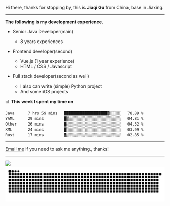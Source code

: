 Hi there, thanks for stopping by, this is **Jiaqi Gu** from China, base in Jiaxing.

---

**The following is my development experience.**

- Senior Java Developer(main)
  - 8 years experiences

- Frontend developer(second)
  - Vue.js (1 year experience)
  - HTML / CSS / Javascript
  
- Full stack developer(second as well)
  - I also can write (simple) Python project
  - And some iOS projects

📊 **This week I spent my time on**
<!--START_SECTION:waka-->

```txt
Java      7 hrs 59 mins   ███████████████████▓░░░░░   78.89 %
YAML      29 mins         █▒░░░░░░░░░░░░░░░░░░░░░░░   04.81 %
Other     26 mins         █░░░░░░░░░░░░░░░░░░░░░░░░   04.32 %
XML       24 mins         █░░░░░░░░░░░░░░░░░░░░░░░░   03.99 %
Rust      17 mins         ▓░░░░░░░░░░░░░░░░░░░░░░░░   02.85 %
```

<!--END_SECTION:waka-->

---

[Email me](mailto:htk2klwgr@mozmail.com?subject=Hiring_from_GitHub) if you need to ask me anything., thanks!

---

![]( https://visitor-badge.glitch.me/badge?page_id=githubgujiaqi)
![]( https://github.com/droid-Q/droid-Q/raw/output/github-contribution-grid-snake.svg#gh-dark-mode-only)

